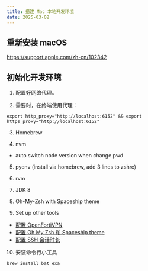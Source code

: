```yaml
---
title: 搭建 Mac 本地开发环境
date: 2025-03-02
---
```


## 重新安装 macOS

https://support.apple.com/zh-cn/102342

## 初始化开发环境

1. 配置好网络代理。

2. 需要时，在终端使用代理：
  ```
  export http_proxy="http://localhost:6152" && export https_proxy="http://localhost:6152"
  ```

3. Homebrew

4. nvm
  - auto switch node version when change pwd

5. pyenv  (install via homebrew, add 3 lines to zshrc)

6. rvm

7. JDK 8

8. Oh-My-Zsh with Spaceship theme

9. Set up other tools
  - [配置 OpenFortiVPN](../set-up-openfortivpn)
  - [配置 Oh My Zsh 和 Spaceship theme](../set-up-oh-my-zsh-and-spaceship-theme)
  - [配置 SSH 会话时长](../keep-alive-for-ssh-sessions)

10. 安装命令行小工具
  ```
  brew install bat exa
  ```

